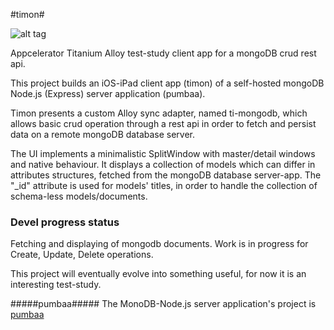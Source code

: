 #timon#


![alt tag](http://www.inseparabile.com/images/Suricato_2_1_.jpg)


Appcelerator Titanium Alloy test-study client app for a mongoDB crud rest api.

This project builds an iOS-iPad client app (timon) of a self-hosted mongoDB Node.js (Express)
server application (pumbaa).

Timon presents a custom Alloy sync adapter, named ti-mongodb, which allows basic crud operation
through a rest api in order to fetch and persist data on a remote mongoDB database server.

The UI implements a minimalistic SplitWindow with master/detail windows and native behaviour.
It displays a collection of models which can differ in attributes structures, fetched 
from the mongoDB database server-app. The "_id" attribute is used for models' titles,
in order to handle the collection of schema-less models/documents.

### Devel progress status ###
Fetching and displaying of mongodb documents.
Work is in progress for Create, Update, Delete operations.

This project will eventually evolve into something useful, for now it is an interesting test-study.

#####pumbaa#####
The MonoDB-Node.js server application's project is [pumbaa](https://github.com/tripitakit/pumbaa)